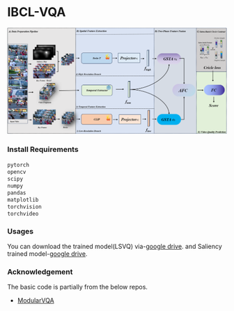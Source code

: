 # IBCL-VQA
![image](https://github.com/c03mos/DualRes-VQA/blob/main/fig.png)

### Install Requirements
```
pytorch
opencv
scipy
numpy
pandas
matplotlib
torchvision
torchvideo
```
### Usages
You can download the trained model(LSVQ) via-[google drive](https://drive.google.com/file/d/1Mf8BfqXoXoTQMxVzb183OXiAmY0SuBJx/view?usp=sharing).
and Saliency trained model-[google drive](https://drive.google.com/file/d/1EVnn1oVdzIusgzUIQ2iRsuY_D4eR2ROn/view?usp=sharing).
### Acknowledgement
The basic code is partially from the below repos.
- [ModularVQA](https://github.com/winwinwenwen77/ModularBVQA)
